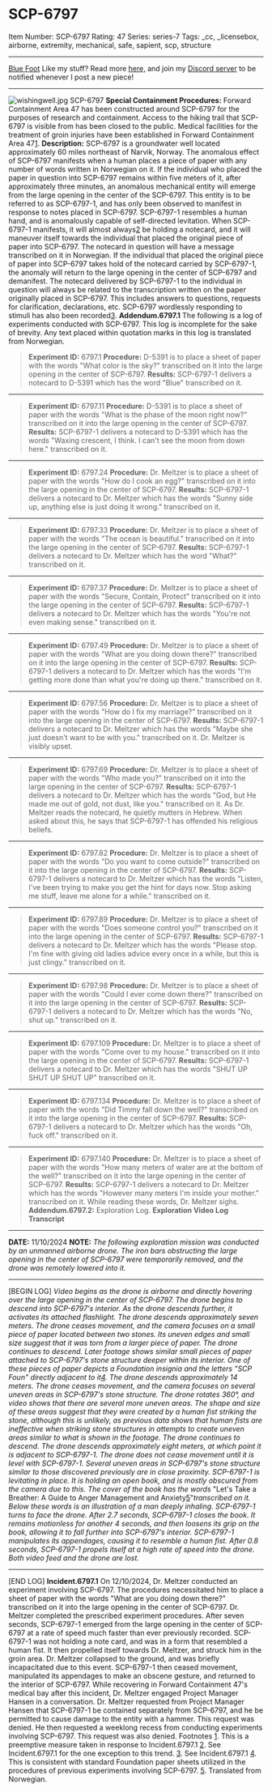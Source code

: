 # SCP-6797
Item Number: SCP-6797
Rating: 47
Series: series-7
Tags: _cc, _licensebox, airborne, extremity, mechanical, safe, sapient, scp, structure

---

[Blue Foot](javascript:;)
Like my stuff? Read more [here,](https://scp-wiki.wikidot.com/blue-foot) and join my [Discord server](https://discord.gg/h5uY646BER) to be notified whenever I post a new piece!
* * *
![wishingwell.jpg](https://scp-wiki.wdfiles.com/local--files/scp-6797/wishingwell.jpg)
SCP-6797
**Special Containment Procedures:** Forward Containment Area 47 has been constructed around SCP-6797 for the purposes of research and containment. Access to the hiking trail that SCP-6797 is visible from has been closed to the public. Medical facilities for the treatment of groin injuries have been established in Forward Containment Area 47[1](javascript:;).
**Description:** SCP-6797 is a groundwater well located approximately 60 miles northeast of Narvik, Norway. The anomalous effect of SCP-6797 manifests when a human places a piece of paper with any number of words written in Norwegian on it.
If the individual who placed the paper in question into SCP-6797 remains within five meters of it, after approximately three minutes, an anomalous mechanical entity will emerge from the large opening in the center of the SCP-6797. This entity is to be referred to as SCP-6797-1, and has only been observed to manifest in response to notes placed in SCP-6797.
SCP-6797-1 resembles a human hand, and is anomalously capable of self-directed levitation. When SCP-6797-1 manifests, it will almost always[2](javascript:;) be holding a notecard, and it will maneuver itself towards the individual that placed the original piece of paper into SCP-6797. The notecard in question will have a message transcribed on it in Norwegian. If the individual that placed the original piece of paper into SCP-6797 takes hold of the notecard carried by SCP-6797-1, the anomaly will return to the large opening in the center of SCP-6797 and demanifest.
The notecard delivered by SCP-6797-1 to the individual in question will always be related to the transcription written on the paper originally placed in SCP-6797. This includes answers to questions, requests for clarification, declarations, etc. SCP-6797 wordlessly responding to stimuli has also been recorded[3](javascript:;).
**Addendum.6797.1** The following is a log of experiments conducted with SCP-6797. This log is incomplete for the sake of brevity. Any text placed within quotation marks in this log is translated from Norwegian.
> **Experiment ID:** 6797.1
> **Procedure:** D-5391 is to place a sheet of paper with the words "What color is the sky?" transcribed on it into the large opening in the center of SCP-6797.
> **Results:** SCP-6797-1 delivers a notecard to D-5391 which has the word "Blue" transcribed on it.
* * *
> **Experiment ID:** 6797.11
> **Procedure:** D-5391 is to place a sheet of paper with the words "What is the phase of the moon right now?" transcribed on it into the large opening in the center of SCP-6797.
> **Results:** SCP-6797-1 delivers a notecard to D-5391 which has the words "Waxing crescent, I think. I can't see the moon from down here." transcribed on it.
* * *
> **Experiment ID:** 6797.24
> **Procedure:** Dr. Meltzer is to place a sheet of paper with the words "How do I cook an egg?" transcribed on it into the large opening in the center of SCP-6797.
> **Results:** SCP-6797-1 delivers a notecard to Dr. Meltzer which has the words "Sunny side up, anything else is just doing it wrong." transcribed on it.
* * *
> **Experiment ID:** 6797.33
> **Procedure:** Dr. Meltzer is to place a sheet of paper with the words "The ocean is beautiful." transcribed on it into the large opening in the center of SCP-6797.
> **Results:** SCP-6797-1 delivers a notecard to Dr. Meltzer which has the word "What?" transcribed on it.
* * *
> **Experiment ID:** 6797.37
> **Procedure:** Dr. Meltzer is to place a sheet of paper with the words "Secure, Contain, Protect" transcribed on it into the large opening in the center of SCP-6797.
> **Results:** SCP-6797-1 delivers a notecard to Dr. Meltzer which has the words "You're not even making sense." transcribed on it.
* * *
> **Experiment ID:** 6797.49
> **Procedure:** Dr. Meltzer is to place a sheet of paper with the words "What are you doing down there?" transcribed on it into the large opening in the center of SCP-6797.
> **Results:** SCP-6797-1 delivers a notecard to Dr. Meltzer which has the words "I'm getting more done than what you're doing up there." transcribed on it.
* * *
> **Experiment ID:** 6797.56
> **Procedure:** Dr. Meltzer is to place a sheet of paper with the words "How do I fix my marriage?" transcribed on it into the large opening in the center of SCP-6797.
> **Results:** SCP-6797-1 delivers a notecard to Dr. Meltzer which has the words "Maybe she just doesn't want to be with you." transcribed on it. Dr. Meltzer is visibly upset.
* * *
> **Experiment ID:** 6797.69
> **Procedure:** Dr. Meltzer is to place a sheet of paper with the words "Who made you?" transcribed on it into the large opening in the center of SCP-6797.
> **Results:** SCP-6797-1 delivers a notecard to Dr. Meltzer which has the words "God, but He made me out of gold, not dust, like you." transcribed on it. As Dr. Meltzer reads the notecard, he quietly mutters in Hebrew. When asked about this, he says that SCP-6797-1 has offended his religious beliefs.
* * *
> **Experiment ID:** 6797.82
> **Procedure:** Dr. Meltzer is to place a sheet of paper with the words "Do you want to come outside?" transcribed on it into the large opening in the center of SCP-6797.
> **Results:** SCP-6797-1 delivers a notecard to Dr. Meltzer which has the words "Listen, I've been trying to make you get the hint for days now. Stop asking me stuff, leave me alone for a while." transcribed on it.
* * *
> **Experiment ID:** 6797.89
> **Procedure:** Dr. Meltzer is to place a sheet of paper with the words "Does someone control you?" transcribed on it into the large opening in the center of SCP-6797.
> **Results:** SCP-6797-1 delivers a notecard to Dr. Meltzer which has the words "Please stop. I'm fine with giving old ladies advice every once in a while, but this is just clingy." transcribed on it.
* * *
> **Experiment ID:** 6797.98
> **Procedure:** Dr. Meltzer is to place a sheet of paper with the words "Could I ever come down there?" transcribed on it into the large opening in the center of SCP-6797.
> **Results:** SCP-6797-1 delivers a notecard to Dr. Meltzer which has the words "No, shut up." transcribed on it.
* * *
> **Experiment ID:** 6797.109
> **Procedure:** Dr. Meltzer is to place a sheet of paper with the words "Come over to my house." transcribed on it into the large opening in the center of SCP-6797.
> **Results:** SCP-6797-1 delivers a notecard to Dr. Meltzer which has the words "SHUT UP SHUT UP SHUT UP" transcribed on it.
* * *
> **Experiment ID:** 6797.134
> **Procedure:** Dr. Meltzer is to place a sheet of paper with the words "Did Timmy fall down the well?" transcribed on it into the large opening in the center of SCP-6797.
> **Results:** SCP-6797-1 delivers a notecard to Dr. Meltzer which has the words "Oh, fuck off." transcribed on it.
* * *
> **Experiment ID:** 6797.140
> **Procedure:** Dr. Meltzer is to place a sheet of paper with the words "How many meters of water are at the bottom of the well?" transcribed on it into the large opening in the center of SCP-6797.
> **Results:** SCP-6797-1 delivers a notecard to Dr. Meltzer which has the words "However many meters I'm inside your mother." transcribed on it. While reading these words, Dr. Meltzer sighs.
**Addendum.6797.2:** Exploration Log.
**Exploration Video Log Transcript**
* * *
**DATE:** 11/10/2024
**NOTE:** _The following exploration mission was conducted by an unmanned airborne drone. The iron bars obstructing the large opening in the center of SCP-6797 were temporarily removed, and the drone was remotely lowered into it._
* * *
[BEGIN LOG]
_Video begins as the drone is airborne and directly hovering over the large opening in the center of SCP-6797. The drone begins to descend into SCP-6797's interior. As the drone descends further, it activates its attached flashlight._
_The drone descends approximately seven meters. The drone ceases movement, and the camera focuses on a small piece of paper located between two stones. Its uneven edges and small size suggest that it was torn from a larger piece of paper. The drone continues to descend. Later footage shows similar small pieces of paper attached to SCP-6797's stone structure deeper within its interior. One of these pieces of paper depicts a Foundation insignia and the letters "SCP Foun" directly adjacent to it[4](javascript:;)._
_The drone descends approximately 14 meters. The drone ceases movement, and the camera focuses on several uneven areas in SCP-6797's stone structure. The drone rotates 360°, and video shows that there are several more uneven areas. The shape and size of these areas suggest that they were created by a human fist striking the stone, although this is unlikely, as previous data shows that human fists are ineffective when striking stone structures in attempts to create uneven areas similar to what is shown in the footage. The drone continues to descend._
_The drone descends approximately eight meters, at which point it is adjacent to SCP-6797-1. The drone does not cease movement until it is level with SCP-6797-1. Several uneven areas in SCP-6797's stone structure similar to those discovered previously are in close proximity._
_SCP-6797-1 is levitating in place. It is holding an open book, and is mostly obscured from the camera due to this. The cover of the book has the words_ "Let's Take a Breather: A Guide to Anger Management and Anxiety[5](javascript:;)"_transcribed on it. Below these words is an illustration of a man deeply inhaling._
_SCP-6797-1 turns to face the drone. After 2.7 seconds, SCP-6797-1 closes the book. It remains motionless for another 4 seconds, and then loosens its grip on the book, allowing it to fall further into SCP-6797's interior. SCP-6797-1 manipulates its appendages, causing it to resemble a human fist. After 0.8 seconds, SCP-6797-1 propels itself at a high rate of speed into the drone. Both video feed and the drone are lost._
* * *
[END LOG]
**Incident.6797.1** On 12/10/2024, Dr. Meltzer conducted an experiment involving SCP-6797. The procedures necessitated him to place a sheet of paper with the words "What are you doing down there?" transcribed on it into the large opening in the center of SCP-6797. Dr. Meltzer completed the prescribed experiment procedures.
After seven seconds, SCP-6797-1 emerged from the large opening in the center of SCP-6797 at a rate of speed much faster than ever previously recorded. SCP-6797-1 was not holding a note card, and was in a form that resembled a human fist. It then propelled itself towards Dr. Meltzer, and struck him in the groin area. Dr. Meltzer collapsed to the ground, and was briefly incapacitated due to this event. SCP-6797-1 then ceased movement, manipulated its appendages to make an obscene gesture, and returned to the interior of SCP-6797.
While recovering in Forward Containment 47's medical bay after this incident, Dr. Meltzer engaged Project Manager Hansen in a conversation. Dr. Meltzer requested from Project Manager Hansen that SCP-6797-1 be contained separately from SCP-6797, and he be permitted to cause damage to the entity with a hammer. This request was denied. He then requested a weeklong recess from conducting experiments involving SCP-6797. This request was also denied.
Footnotes
[1](javascript:;). This is a preemptive measure taken in response to Incident.6797.1
[2](javascript:;). See Incident.6797.1 for the one exception to this trend.
[3](javascript:;). See Incident.6797.1
[4](javascript:;). This is consistent with standard Foundation paper sheets utilized in the procedures of previous experiments involving SCP-6797.
[5](javascript:;). Translated from Norwegian.